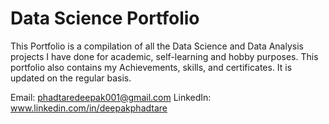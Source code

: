 # Data Science Portfolio

This Portfolio is a compilation of all the Data Science and Data Analysis projects I have done for academic, self-learning and hobby purposes. This portfolio also contains my Achievements, skills, and certificates. It is updated on the regular basis.

Email: phadtaredeepak001@gmail.com
LinkedIn: www.linkedin.com/in/deepakphadtare


